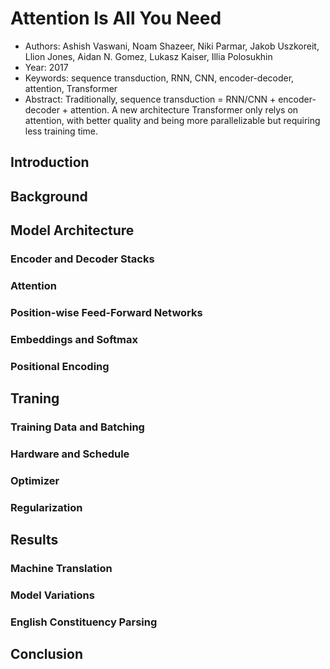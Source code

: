 
# Attention Is All You Need

  * Authors: Ashish Vaswani, Noam Shazeer, Niki Parmar, Jakob Uszkoreit, Llion Jones, Aidan N. Gomez, Lukasz Kaiser, Illia Polosukhin
  * Year: 2017
  * Keywords: sequence transduction, RNN, CNN, encoder-decoder, attention, Transformer
  * Abstract: Traditionally, sequence transduction = RNN/CNN + encoder-decoder + attention. A new architecture Transformer only relys on attention, with better quality and being more parallelizable but requiring less training time.


## Introduction

## Background

## Model Architecture

### Encoder and Decoder Stacks

### Attention

### Position-wise Feed-Forward Networks

### Embeddings and Softmax

### Positional Encoding

## Traning

### Training Data and Batching

### Hardware and Schedule

### Optimizer

### Regularization

## Results

### Machine Translation

### Model Variations

### English Constituency Parsing

## Conclusion

